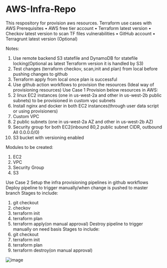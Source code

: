 # AWS-Infra-Repo
This respository for provision aws resources.
Terraform use cases with AWS
Prerequisites
•	AWS free tier account
•	Terraform latest version
•	Checkov latest version to scan TF files vulnerabilities
•	GitHub account
•	Terragrunt latest version (Optional)

Notes: 
1.	Use remote backend S3 statefile and DynamoDB for statefile locking(Optional as latest Terraform version it is handled by S3)
2.	Test changes (terraform checkov, scan,init and plan) from local before pushing changes to github
3.	Terraform apply from local once plan is successful
4.	Use github action workflows to provision the resources (Ideal way of provisioning resources)
Use Case 1
Provision below resources in AWS:
1.	2 linux EC2 instances (one in us-west-2a and other in us-west-2b public subnets) to be provisioned in custom vpc subnets
2.	Install nginx and docker in both EC2 instances(through user data script or using provisioners)
3.	Custom VPC
4.	2 public subnets (one in us-west-2a AZ and other in us-west-2b AZ)
5.	Security group for both EC2(inbound 80,2 public subnet CIDR, outbound All 0.0.0.0/0)
6.	S3 bucket with versioning enabled

Modules to be created:
1.	EC2
2.	VPC
3.	Security Group
4.	S3



Use Case 2
Setup the infra provisioning pipelines in github workflows
Deploy pipeline to trigger manually/when change is pushed to master branch
Stages to include:
1.	git checkout
2.	checkov
3.	terraform init
4.	terraform plan
5.	terraform apply(on manual approval)
Destroy pipeline to trigger manually on need basis
Stages to include:
1.	git checkout
2.	terraform init
3.	terraform plan
4.	terraform destroy(on manual approval)














![image](https://github.com/user-attachments/assets/742fc5f0-4bb9-4a20-a0b6-164492fce48b)
